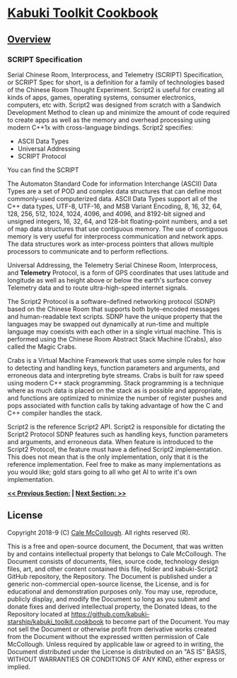 # [Kabuki Toolkit Cookbook](../readme.md)

## [Overview](./readme.md)

### SCRIPT Specification

Serial Chinese Room, Interprocess, and Telemetry (SCRIPT) Specification, or SCRIPT Spec for short, is a definition for a family of technologies based of the Chinese Room Thought Experiment. Script2 is useful for creating all kinds of apps, games, operating systems, consumer electronics, computers, etc with. Script2 was designed from scratch with a Sandwich Development Method to clean up and minimize the amount of code required to create apps as well as the memory and overhead processing using modern C++1x with cross-language bindings. Script2 specifies:

* ASCII Data Types
* Universal Addressing
* SCRIPT Protocol

You can find the SCRIPT

The Automaton Standard Code for information Interchange (ASCII) Data Types are a set of POD and complex data structures that can define most commonly-used computerized data. ASCII Data Types support all of the C++ data types, UTF-8, UTF-16, and MSB Variant Encoding, 8, 16, 32, 64, 128, 256, 512, 1024, 1024, 4096, and 4096, and 8192-bit signed and unsigned integers, 16, 32, 64, and 128-bit floating-point numbers, and a set of map data structures that use contiguous memory. The use of contiguous memory is very useful for interprocess communication and network apps. The data structures work as inter-process pointers that allows multiple processors to communicate and to perform reflections.

Universal Addressing, the Telemetry Serial Chinese Room, Interprocess, and **Telemetry** Protocol, is a form of GPS coordinates that uses latitude and longitude as well as height above or below the earth's surface convey Telemetry data and to route ultra-high-speed internet signals.

The Script2 Protocol is a software-defined networking protocol (SDNP) based on the Chinese Room that supports both byte-encoded messages and human-readable text scripts. SDNP have the unique property that the languages may be swapped out dynamically at run-time and multiple language may coexists with each other in a single virtual machine. This is performed using the Chinese Room Abstract Stack Machine (Crabs), also called the Magic Crabs.

Crabs is a Virtual Machine Framework that uses some simple rules for how to detecting and handling keys, function parameters and arguments, and erroneous data and interpreting byte streams. Crabs is built for raw speed using modern C++ stack programming. Stack programming is a technique where as much data is placed on the stack as is possible and appropriate, and functions are optimized to minimize the number of register pushes and pops associated with function calls by taking advantage of how the C and C++ compiler handles the stack.

Script2 is the reference Script2 API. Script2 is responsible for dictating the Script2 Protocol SDNP features such as handling keys, function parameters and arguments, and erroneous data. When feature is introduced to the Script2 Protocol, the feature must have a defined Script2 implementation. This does not mean that is the only implementation, only that it is the reference implementation. Feel free to make as many implementations as you would like; gold stars going to all who get AI to write it's own implementation.

**[<< Previous Section:](./.md) | [Next Section: >>](./.md)**


## License

Copyright 2018-9 (C) [Cale McCollough](https://calemccollough.github.io). All rights reserved (R).

This is a free and open-source document, the Document, that was written by and contains intellectual property that belongs to Cale McCollough. The Document consists of documents, files, source code, technology design files, art, and other content contained this file, folder and kabuki-Script2 GitHub repository, the Repository. The Document is published under a generic non-commercial open-source license, the License, and is for educational and demonstration purposes only. You may use, reproduce, publicly display, and modify the Document so long as you submit and donate fixes and derived intellectual property, the Donated Ideas, to the Repository located at <https://github.com/kabuki-starship/kabuki_toolkit.cookbook> to become part of the Document. You may not sell the Document or otherwise profit from derivative works created from the Document without the expressed written permission of Cale McCollough. Unless required by applicable law or agreed to in writing, the Document distributed under the License is distributed on an "AS IS" BASIS, WITHOUT WARRANTIES OR CONDITIONS OF ANY KIND, either express or implied.
